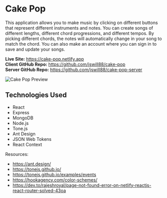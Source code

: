 # Cake Pop

This application allows you to make music by clicking on different buttons that represent different instruments and notes. You can create songs of different lengths, different chord progressions, and different tempos. By picking different chords, the notes will automatically change in your song to match the chord. You can also make an account where you can sign in to save and update your songs.

**Live Site:** https://cake-pop.netlify.app  
**Client GitHub Repo:** https://github.com/jswill88/cake-pop  
**Server GitHub Repo:** https://github.com/jswill88/cake-pop-server  

![Cake Pop Preview](./CakePop.gif)

## Technologies Used
- React
- Express
- MongoDB
- Node.js
- Tone.js
- Ant Design
- JSON Web Tokens
- React Context

Resources:  
- https://ant.design/  
- https://tonejs.github.io/  
- https://tonejs.github.io/examples/events  
- https://hookagency.com/color-schemes/  
- https://dev.to/rajeshroyal/page-not-found-error-on-netlify-reactjs-react-router-solved-43oa